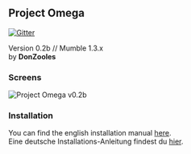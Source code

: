 ## Project Omega

[![Gitter](https://badges.gitter.im/Join%20Chat.svg)](https://gitter.im/DonZooles/project-omega?utm_source=badge&utm_medium=badge&utm_campaign=pr-badge&utm_content=badge)

Version 0.2b // Mumble 1.3.x<br>
by <b>DonZooles</b> <br>

### Screens
![Project Omega v0.2b](http://wiki.mumble.info/images/c/c5/Project-omega-v0.2b.png)

### Installation
You can find the english installation manual [here](https://github.com/DonZooles/project-omega/blob/master/INSTALLATION_en.txt).<br>
Eine deutsche Installations-Anleitung findest du [hier](https://github.com/DonZooles/project-omega/blob/master/INSTALLATION_de.txt).
